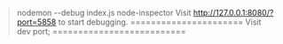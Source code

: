 >nodemon --debug index.js
node-inspector
Visit http://127.0.0.1:8080/?port=5858 to start debugging.
======================
Visit  dev port;
==========================

